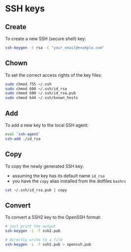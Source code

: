 # SSH keys

## Create

To create a new SSH (secure shell) key:

```sh
ssh-keygen -t rsa -C "your_email@example.com"
```

## Chown

To set the correct access rights of the key files:

```sh
sudo chmod 755 ~/.ssh
sudo chmod 600 ~/.ssh/id_rsa
sudo chmod 600 ~/.ssh/id_rsa.pub
sudo chmod 644 ~/.ssh/known_hosts
```
## Add

To add a new key to the local SSH agent:

```sh
eval `ssh-agent`
ssh-add ./id_rsa
```

## Copy

To copy the newly generated SSH key:

- assuming the key has its default name `id_rsa`
- you have the `copy` alias installed from the dotfiles `bashrc`

```sh
cat ~/.ssh/id_rsa.pub | copy
```

## Convert

To convert a SSH2 key to the OpenSSH format:

```sh
# just print the output
ssh-keygen -i -f ssh2.pub

# directly write to a file
ssh-keygen -i -f ssh2.pub > openssh.pub
```
